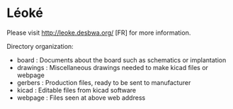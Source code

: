 Léoké
=====

Please visit http://leoke.desbwa.org/ [FR] for more information.

Directory organization:

 - board    : Documents about the board such as schematics or implantation
 - drawings : Miscellaneous drawings needed to make kicad files or webpage
 - gerbers  : Production files, ready to be sent to manufacturer
 - kicad    : Editable files from kicad software
 - webpage  : Files seen at above web address
